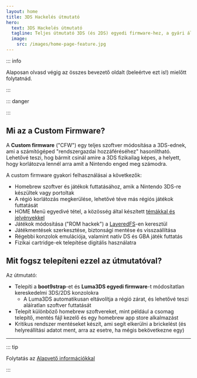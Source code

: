 ```yaml
---
layout: home
title: 3DS Hackelés útmutató
hero:
  text: 3DS Hackelés útmutató
  tagline: Teljes útmutató 3DS (és 2DS) egyedi firmware-hez, a gyári állapottól boot9strap-ig.
  image:
    src: /images/home-page-feature.jpg
---
```


::: info

Alaposan olvasd végig az összes bevezető oldalt (beleértve ezt is!) mielőtt folytatnád.

:::

::: danger

<!--@include: ./_include/3ds-online.md -->

:::

## Mi az a Custom Firmware?

A **Custom firmware** ("CFW") egy teljes szoftver módosítása a 3DS-ednek, ami a számítógéped "rendszergazdai hozzáféréséhez" hasonlítható. Lehetővé teszi, hog bármit csinál amire a 3DS fizikailag képes, a helyett, hogy korlátozva lennél arra amit a Nintendo enged meg számodra.

A custom firmware gyakori felhasználásai a következők:

- Homebrew szoftver és játékok futtatásához, amik a Nintendo 3DS-re készültek vagy portoltak
- A régió korlátozás megkerülése, lehetővé téve más régiós játékok futtatását
- HOME Menü egyedivé tétel, a közösség által készített [témákkal és jelvényekkel](https://themeplaza.art)
- Játékok módosítása ("ROM hackek") a [LayeredFS](https://github.com/knight-ryu12/godmode9-layeredfs-usage/wiki/Using-Luma3DS'-layeredfs-\(Only-version-8.0-and-higher\))-en keresztül
- Játékmentések szerkesztése, biztonsági mentése és visszaállítása
- Régebbi konzolok emulációja, valamint natív DS és GBA játék futtatás
- Fizikai cartridge-ek telepítése digitális használatra

## Mit fogsz telepíteni ezzel az útmutatóval?

Az útmutató:

- Telepíti a **boot9strap**-et és **Luma3DS egyedi firmware**-t módosítatlan kereskedelmi 3DS/2DS konzolokra
  - A Luma3DS automatikusan eltávolítja a régió zárat, és lehetővé teszi aláíratlan szoftver futtatását
- Telepít különböző homebrew szoftvereket, mint például a csomag telepítő, mentés fájl kezelő és egy homebrew app store alkalmazást
- Kritikus rendszer mentéseket készít, ami segít elkerülni a brickelést (és helyreállítási adatot ment, arra az esetre, ha mégis bekövetkezne egy)

___

::: tip

Folytatás az [Alapvető információkkal](key-information)

:::

